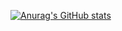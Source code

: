 

[![Anurag's GitHub stats](https://github-readme-stats.vercel.app/api?username=ycaro0110&theme=)](https://github.com/anuraghazra/github-readme-stats)

